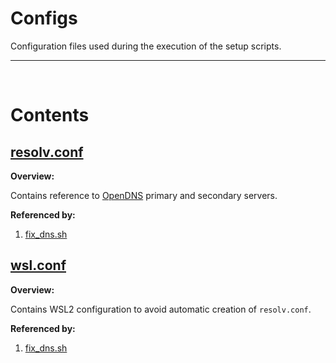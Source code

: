 # Configs

Configuration files used during the execution of the setup scripts.

<hr />

<br />

# Contents

## [resolv.conf](./resolv.conf)

**Overview:**

Contains reference to [OpenDNS]("https://www.opendns.com/") primary and secondary servers.

**Referenced by:**
1. [fix_dns.sh](../scripts/wsl2/fix_dns.sh)

## [wsl.conf](./wsl.conf)

**Overview:**

Contains WSL2 configuration to avoid automatic creation of <code>resolv.conf</code>.

**Referenced by:**
1. [fix_dns.sh](../scripts/wsl2/fix_dns.sh)
